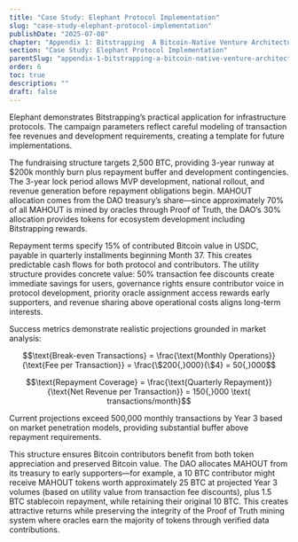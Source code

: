 ```yaml
---
title: "Case Study: Elephant Protocol Implementation"
slug: "case-study-elephant-protocol-implementation"
publishDate: "2025-07-08"
chapter: "Appendix 1: Bitstrapping  A Bitcoin-Native Venture Architecture"
section: "Case Study: Elephant Protocol Implementation"
parentSlug: "appendix-1-bitstrapping-a-bitcoin-native-venture-architecture"
order: 6
toc: true
description: ""
draft: false
---
```


Elephant demonstrates Bitstrapping’s practical application for infrastructure protocols. The campaign parameters reflect careful modeling of transaction fee revenues and development requirements, creating a template for future implementations.

The fundraising structure targets 2,500 BTC, providing 3-year runway at \$200k monthly burn plus repayment buffer and development contingencies. The 3-year lock period allows MVP development, national rollout, and revenue generation before repayment obligations begin. MAHOUT allocation comes from the DAO treasury’s share—since approximately 70% of all MAHOUT is mined by oracles through Proof of Truth, the DAO’s 30% allocation provides tokens for ecosystem development including Bitstrapping rewards.

Repayment terms specify 15% of contributed Bitcoin value in USDC, payable in quarterly installments beginning Month 37. This creates predictable cash flows for both protocol and contributors. The utility structure provides concrete value: 50% transaction fee discounts create immediate savings for users, governance rights ensure contributor voice in protocol development, priority oracle assignment access rewards early supporters, and revenue sharing above operational costs aligns long-term interests.

Success metrics demonstrate realistic projections grounded in market analysis:

$$\text{Break-even Transactions} = \frac{\text{Monthly Operations}}{\text{Fee per Transaction}} = \frac{\$200{,}000}{\$4} = 50{,}000$$

$$\text{Repayment Coverage} = \frac{\text{Quarterly Repayment}}{\text{Net Revenue per Transaction}} = 150{,}000 \text{ transactions/month}$$

Current projections exceed 500,000 monthly transactions by Year 3 based on market penetration models, providing substantial buffer above repayment requirements.

This structure ensures Bitcoin contributors benefit from both token appreciation and preserved Bitcoin value. The DAO allocates MAHOUT from its treasury to early supporters—for example, a 10 BTC contributor might receive MAHOUT tokens worth approximately 25 BTC at projected Year 3 volumes (based on utility value from transaction fee discounts), plus 1.5 BTC stablecoin repayment, while retaining their original 10 BTC. This creates attractive returns while preserving the integrity of the Proof of Truth mining system where oracles earn the majority of tokens through verified data contributions.
